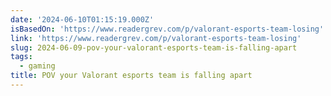 ```yaml
---
date: '2024-06-10T01:15:19.000Z'
isBasedOn: 'https://www.readergrev.com/p/valorant-esports-team-losing'
link: 'https://www.readergrev.com/p/valorant-esports-team-losing'
slug: 2024-06-09-pov-your-valorant-esports-team-is-falling-apart
tags:
  - gaming
title: POV your Valorant esports team is falling apart
---
```

 
